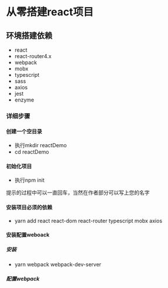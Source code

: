 # 从零搭建react项目

## 环境搭建依赖

- react
- react-router4.x
- webpack
- mobx
- typescript
- sass
- axios
- jest
- enzyme

### 详细步骤

#### 创建一个空目录

- 执行mkdir reactDemo
- cd reactDemo

#### 初始化项目

- 执行npm init

提示的过程中可以一直回车，当然在作者部分可以写上您的名字

#### 安装项目必须的依赖

- yarn add react react-dom react-router typescript mobx axios

#### 安装配置weboack

##### 安装

- yarn webpack webpack-dev-server

##### 配置webpack



